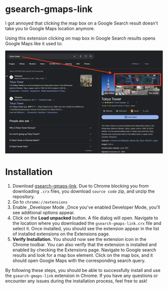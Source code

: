 # gsearch-gmaps-link

I got annoyed that clicking the map box on a Google Search result doesn't take you to Google Maps location anymore.

Using this extension clicking on map box in Google Search results opens Google Maps like it used to:

![](example.png)

# Installation

1. Download [gsearch-gmaps-link](https://github.com/rhozacc/gsearch-gmaps-link/archive/refs/tags/v1.zip). Due to Chrome blocking you from downloading `.crx` files, you download `source code` zip, and unzip the repository.
2. Go to `chrome://extensions`
3. Enable \_Developer Mode \_Once you've enabled Developer Mode, you'll see additional options appear.
4. Click on the **Load unpacked** button. A file dialog will open. Navigate to the location where you downloaded the `gsearch-gmaps-link.crx` file and select it. Once installed, you should see the extension appear in the list of installed extensions on the Extensions page.
5. **Verify Installation.** You should now see the extension icon in the Chrome toolbar. You can also verify that the extension is installed and enabled by checking the Extensions page. Navigate to Google search results and look for a map box element. Click on the map box, and it should open Google Maps with the corresponding search query.

By following these steps, you should be able to successfully install and use the `gsearch-gmaps-link` extension in Chrome. If you have any questions or encounter any issues during the installation process, feel free to ask!
